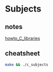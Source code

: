 # Subjects

## notes

[howto_C_libraries](https://www.cs.swarthmore.edu/~newhall/unixhelp/howto_C_libraries.html)  

## cheatsheet
```bash
make && ./c_subjects
```
